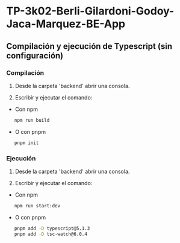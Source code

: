 # TP-3k02-Berli-Gilardoni-Godoy-Jaca-Marquez-BE-App

## Compilación y ejecución de Typescript (sin configuración)
### Compilación
1. Desde la carpeta 'backend' abrir una consola.

2. Escribir y ejecutar el comando: 

* Con npm
```bash
   npm run build
```
* O con pnpm
```bash
   pnpm init
```

### Ejecución
1. Desde la carpeta 'backend' abrir una consola.

2. Escribir y ejecutar el comando: 

* Con npm
```bash
   npm run start:dev
```
* O con pnpm
```bash
   pnpm add -D typescript@5.1.3
   pnpm add -D tsc-watch@6.0.4
```